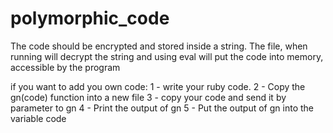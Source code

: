 polymorphic_code
================

The code should be encrypted and stored inside a string. The file, when running will decrypt the string and using eval will put the code into memory, accessible by the program

 if you want to add you own code: 
 1 - write your ruby code. 
 2 - Copy the gn(code) function into a new file
 3 - copy your code and send it by parameter to gn
 4 - Print the output of gn
 5 - Put the output of gn into the variable code


